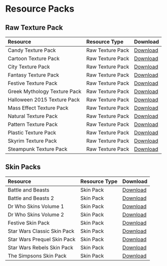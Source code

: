 # Resource Packs

## Raw Texture Pack

| Resource    | Resource Type       | Download     |
| :---      | :--           | :--       |
| Candy Texture Pack      | Raw Texture Pack      | [Download](resources/CandyTexturePack.zip)    |
| Cartoon Texture Pack      | Raw Texture Pack      | [Download](resource/CartoonTexturePack.zip)       |
| City Texture Pack      | Raw Texture Pack      | [Download](resources/CityTexturePack.zip)       |
| Fantasy Texture Pack      | Raw Texture Pack      | [Download](resources/FantasyTexturePack.zip)       |
| Festive Texture Pack      | Raw Texture Pack      | [Download](resources/FestiveTexturePack.zip)       |
| Greek Mythology Texture Pack      | Raw Texture Pack      | [Download](resources/GreekMythologyTexturePack.zip)       |
| Halloween 2015 Texture Pack      | Raw Texture Pack      | [Download](resources/Halloween2015TexturePack.zip)       |
| Mass Effect Texture Pack      | Raw Texture Pack      | [Download](resources/MassEffectTexturePack.zip)       |
| Natural Texture Pack      | Raw Texture Pack      | [Download](resources/NaturalTexturePack.zip)       |
| Pattern Texture Pack      | Raw Texture Pack      | [Download](resources/PatternTexturePack.zip)       |
| Plastic Texture Pack      | Raw Texture Pack      | [Download](resources/PlasticTexturePack.zip)       |
| Skyrim Texture Pack      | Raw Texture Pack      | [Download](resources/SkyrimTexturePack.zip)       |
| Steampunk Texture Pack      | Raw Texture Pack      | [Download](resources/SteampunkTexturePack.zip)       |

## Skin Packs

| Resource    | Resource Type       | Download     |
| :---      | :--           | :--       |
| Battle and Beasts      | Skin Pack      | [Download](resources/BattleAndBeasts.zip)       |
| Battle and Beasts 2      | Skin Pack      | [Download](resources/BattleAndBeasts2.zip)       |
| Dr Who Skins Volume 1      | Skin Pack      | [Download](resources/DrWhoVol1.zip)       |
| Dr Who Skins Volume 2      | Skin Pack      | [Download](resources/DrWhoVol2.zip)       |
| Festive Skin Pack      | Skin Pack      | [Download](resources/FestiveSkinPack.zip)       |
| Star Wars Classic Skin Pack      | Skin Pack      | [Download](resources/StarWarsClassicSkinPack.zip)       |
| Star Wars Prequel Skin Pack      | Skin Pack      | [Download](resources/StarWarsPrequelSkinPack.zip)       |
| Star Wars Rebels Skin Pack      | Skin Pack      | [Download](resources/StarWarsRebelsSkinPack.zip)       |
| The Simpsons Skin Pack      | Skin Pack      | [Download](resources/TheSimpsonsSkinPack.zip)       |